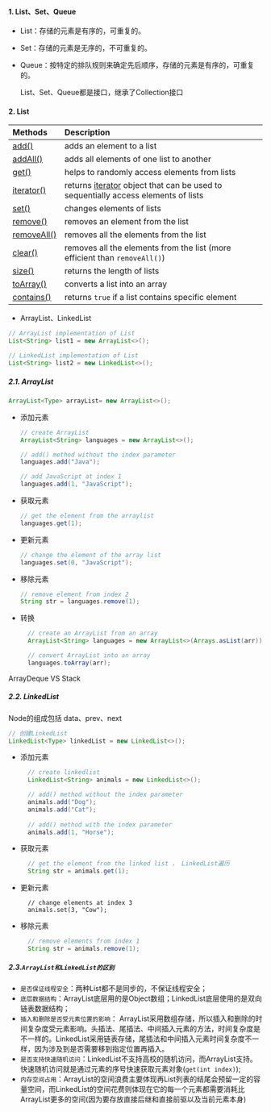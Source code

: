 #### 1. List、Set、Queue

- List：存储的元素是有序的，可重复的。

- Set：存储的元素是无序的，不可重复的。

- Queue：按特定的排队规则来确定先后顺序，存储的元素是有序的，可重复的。

  List、Set、Queue都是接口，继承了Collection接口

#### 2. List

| Methods                                                      | Description                                                  |
| :----------------------------------------------------------- | :----------------------------------------------------------- |
| [add()](https://www.programiz.com/java-programming/library/arraylist/add) | adds an element to a list                                    |
| [addAll()](https://www.programiz.com/java-programming/library/arraylist/addall) | adds all elements of one list to another                     |
| [get()](https://www.programiz.com/java-programming/library/arraylist/get) | helps to randomly access elements from lists                 |
| [iterator()](https://www.programiz.com/java-programming/library/arraylist/iterator) | returns [iterator](https://www.programiz.com/java-programming/iterator) object that can be used to sequentially access elements of lists |
| [set()](https://www.programiz.com/java-programming/library/arraylist/set) | changes elements of lists                                    |
| [remove()](https://www.programiz.com/java-programming/library/arraylist/remove) | removes an element from the list                             |
| [removeAll()](https://www.programiz.com/java-programming/library/arraylist/removeall) | removes all the elements from the list                       |
| [clear()](https://www.programiz.com/java-programming/library/arraylist/clear) | removes all the elements from the list (more efficient than `removeAll()`) |
| [size()](https://www.programiz.com/java-programming/library/arraylist/size) | returns the length of lists                                  |
| [toArray()](https://www.programiz.com/java-programming/library/arraylist/toarray) | converts a list into an array                                |
| [contains()](https://www.programiz.com/java-programming/library/arraylist/contains) | returns `true` if a list contains specific element           |

* ArrayList、LinkedList

```java
// ArrayList implementation of List
List<String> list1 = new ArrayList<>();

// LinkedList implementation of List
List<String> list2 = new LinkedList<>();
```

##### 2.1. ArrayList

```java
ArrayList<Type> arrayList= new ArrayList<>();
```

* 添加元素

  ```java
  // create ArrayList
  ArrayList<String> languages = new ArrayList<>();
  
  // add() method without the index parameter
  languages.add("Java");
  
  // add JavaScript at index 1
  languages.add(1, "JavaScript");
  ```

* 获取元素

  ```java
  // get the element from the arraylist
  languages.get(1);
  ```

* 更新元素

  ```java
  // change the element of the array list
  languages.set(0, "JavaScript");
  ```

* 移除元素

  ```java
  // remove element from index 2
  String str = languages.remove(1);
  ```

* 转换

  ```java
    // create an ArrayList from an array
    ArrayList<String> languages = new ArrayList<>(Arrays.asList(arr));
  
    // convert ArrayList into an array
    languages.toArray(arr);
  ```



ArrayDeque VS Stack

##### 2.2. LinkedList

 Node的组成包括 data、prev、next

```java
// 创建LinkedList
LinkedList<Type> linkedList = new LinkedList<>();
```

* 添加元素

  ```java
    // create linkedlist
    LinkedList<String> animals = new LinkedList<>();
  
    // add() method without the index parameter
    animals.add("Dog");
    animals.add("Cat");
    
    // add() method with the index parameter
    animals.add(1, "Horse");
  ```

* 获取元素

  ```java
  	// get the element from the linked list ， LinkedList遍历
  	String str = animals.get(1);
  ```

* 更新元素

  ```
  	// change elements at index 3
    animals.set(3, "Cow");
  ```

* 移除元素

  ```java
  	// remove elements from index 1
  	String str = animals.remove(1);
  ```

##### 2.3.`ArrayList和LinkedList的区别`

- `是否保证线程安全`：两种List都不是同步的，不保证线程安全；
- `底层数据结构`：ArrayList底层用的是Object数组；LinkedList底层使用的是双向链表数据结构；
- `插入和删除是否受元素位置的影响`： ArrayList采用数组存储，所以插入和删除的时间复杂度受元素影响。头插法、尾插法、中间插入元素的方法，时间复杂度是不一样的。LinkedList采用链表存储，尾插法和中间插入元素时间复杂度不一样，因为涉及到是否需要移到指定位置再插入。
- `是否支持快速随机访问`：LinkedList不支持高校的随机访问，而ArrayList支持。快速随机访问就是通过元素的序号快速获取元素对象(`get(int index)`);
- `内存空间占用`：ArrayList的空间浪费主要体现再List列表的结尾会预留一定的容量空间，而LinkedList的空间花费则体现在它的每一个元素都需要消耗比ArrayList更多的空间(因为要存放直接后继和直接前驱以及当前元素本身)

